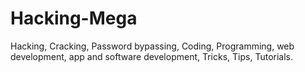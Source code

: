 # Hacking-Mega
Hacking, Cracking,  Password bypassing, Coding, Programming, web development,  app and software development, Tricks, Tips,  Tutorials. 
